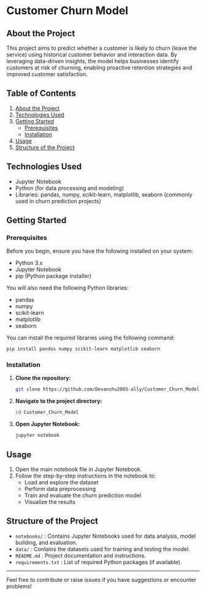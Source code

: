 # Customer Churn Model

## About the Project

This project aims to predict whether a customer is likely to churn (leave the service) using historical customer behavior and interaction data. By leveraging data-driven insights, the model helps businesses identify customers at risk of churning, enabling proactive retention strategies and improved customer satisfaction.

## Table of Contents

1. [About the Project](#about-the-project)
2. [Technologies Used](#technologies-used)
3. [Getting Started](#getting-started)
    - [Prerequisites](#prerequisites)
    - [Installation](#installation)
4. [Usage](#usage)
5. [Structure of the Project](#structure-of-the-project)

## Technologies Used

- Jupyter Notebook
- Python (for data processing and modeling)
- Libraries: pandas, numpy, scikit-learn, matplotlib, seaborn (commonly used in churn prediction projects)

## Getting Started

### Prerequisites

Before you begin, ensure you have the following installed on your system:

- Python 3.x
- Jupyter Notebook
- pip (Python package installer)

You will also need the following Python libraries:
- pandas
- numpy
- scikit-learn
- matplotlib
- seaborn

You can install the required libraries using the following command:

```bash
pip install pandas numpy scikit-learn matplotlib seaborn
```

### Installation

1. **Clone the repository:**
   ```bash
   git clone https://github.com/Devanshu2005-ally/Customer_Churn_Model.git
   ```
2. **Navigate to the project directory:**
   ```bash
   cd Customer_Churn_Model
   ```
3. **Open Jupyter Notebook:**
   ```bash
   jupyter notebook
   ```

## Usage

1. Open the main notebook file in Jupyter Notebook.
2. Follow the step-by-step instructions in the notebook to:
    - Load and explore the dataset
    - Perform data preprocessing
    - Train and evaluate the churn prediction model
    - Visualize the results

## Structure of the Project

- `notebooks/` : Contains Jupyter Notebooks used for data analysis, model building, and evaluation.
- `data/` : Contains the datasets used for training and testing the model.
- `README.md` : Project documentation and instructions.
- `requirements.txt` : List of required Python packages (if available).

---
Feel free to contribute or raise issues if you have suggestions or encounter problems!

